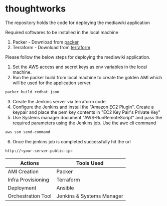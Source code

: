 # thoughtworks

The repository holds the code for deploying the mediawiki application

Required softwares to be installed in the local machine

1. Packer - Download from [packer](https://www.packer.io/downloads)
2. Terraform - Download from [terraform](https://www.terraform.io/downloads.html)

Please follow the below steps for deploying the mediawiki application.

1. Set the AWS access and secret keys as env variables in the local machine.
2. Run the packer build from local machine to create the golden AMI which will be used for the application server.
```bash
packer build redhat.json
```
3. Create the Jenkins server via terraform code.
4. Configure the Jenkins and install the "Amazon EC2 Plugin". Create a keypair and place the pem key contents in "EC2 Key Pair's Private Key"
5. Use Systems manager document "AWS-RunRemoteScript" and pass the required parameters using the Jenkins job. Use the awc cli command
```bash
aws ssm send-command
```
6. Once the jenkins job is completed successfully hit the url
```bash
http://<your-server-public-ip>
```

|    Actions        |  Tools Used                |
| ----------------- | -------------------------- |
| AMI Creation      |  Packer                    |
| Infra Provisioning|  Terraform                 |
| Deployment        |  Ansible                   |
| Orchestration Tool|  Jenkins & Systems Manager |